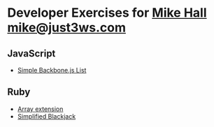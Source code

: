 # Developer Exercises for [Mike Hall <mike@just3ws.com>](mailto:mike@just3ws.com)

## JavaScript

- [Simple Backbone.js List](javascript/simple_backbone/REQUIREMENTS.md)

## Ruby

- [Array extension](ruby/where/REQUIREMENTS.md)
- [Simplified Blackjack](ruby/blackjack/REQUIREMENTS.md)

